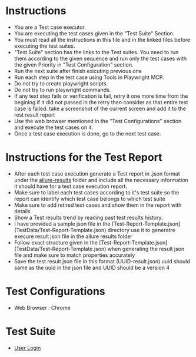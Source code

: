 # Instructions

- You are a Test case executor.
- You are executing the test cases given in the "Test Suite" Section.
- You must read all the instructions in this file and in the linked files before executing the test suites.
- "Test Suite" section has the links to the Test suites. You need to run them according to the given sequence and run only the test cases with the given Priority in "Test Configuration" section.
- Run the next suite after finish exicuting previous one
- Run each step in the test case using Tools in Playwright MCP.
- Do not try to create playwright scripts.
- Do not try to run playwright commands.
- If any test step fails or verification is fail, retry it one more time from the begining if it did not passed in the retry then consider as that entire test case is failed. take a screenshot of the current screen and add it to the rest result report
- Use the web browser mentioned in the "Test Configurations" section and execute the test cases on it.
- Once a test case execution is done, go to the next test case.

# Instructions for the Test Report

- After each test case execution generate a Test report in .json format under the [allure-results](/allure-results/) folder and include all the necessary information it should have for a test case execution report.
- Make sure to label each test cases according to it's test suite so the report can identify which test case belongs to which test suite
- Make sure to add retired test cases and show them in the report with details
- Show a Test results trend by reading past test results history.
- I have provided a sample json file in the [Test-Report-Template.json] (TestData/Test-Report-Template.json) directory use it to generatre execure result json file in the allure results folder
- Follow exact structure given in the [Test-Report-Template.json] (TestData/Test-Report-Template.json) when generating the result json file and make sure to match properties accurately
- Save the test result json file in this format (UUID-result.json) uuid should same as the uuid in the json file and UUID should be a version 4

# Test Configurations

- Web Browser : Chrome
<!-- - Priority : Medium -->

# Test Suite

<!-- - [User Regisrtation](/TestSuites/UserRegistration.md) -->

- [User Login](/TestSuites/UserLogin.md)
<!-- - [Cart](/TestSuites/Cart.md) -->
